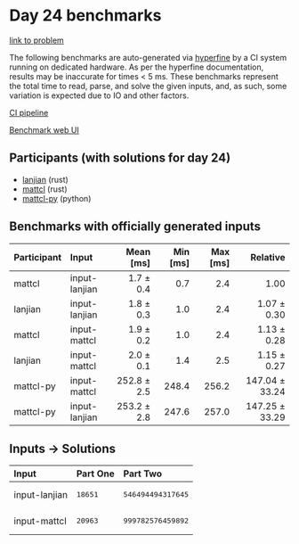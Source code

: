 # Day 24 benchmarks

[link to problem](https://adventofcode.com/2023/day/24)

The following benchmarks are auto-generated via
[hyperfine](https://github.com/sharkdp/hyperfine) by a CI system running on
dedicated hardware. As per the hyperfine documentation, results may be
inaccurate for times < 5 ms. These benchmarks represent the total time to read,
parse, and solve the given inputs, and, as such, some variation is expected due
to IO and other factors.

[CI pipeline](http://ci.papercode.net:8080/teams/main/pipelines/aoc2023)

[Benchmark web UI](https://aoc.ancalagon.black)


## Participants (with solutions for day 24)

- [lanjian](https://github.com/lanjian/aoc-2023) (rust)
- [mattcl](https://github.com/mattcl/aoc2023) (rust)
- [mattcl-py](https://github.com/mattcl/aoc2023-py) (python)


## Benchmarks with officially generated inputs

| Participant | Input | Mean [ms] | Min [ms] | Max [ms] | Relative |
|:---|:---|---:|---:|---:|---:|
| mattcl | input-lanjian | 1.7 ± 0.4 | 0.7 | 2.4 | 1.00 |
| lanjian | input-lanjian | 1.8 ± 0.3 | 1.0 | 2.4 | 1.07 ± 0.30 |
| mattcl | input-mattcl | 1.9 ± 0.2 | 1.0 | 2.4 | 1.13 ± 0.28 |
| lanjian | input-mattcl | 2.0 ± 0.1 | 1.4 | 2.5 | 1.15 ± 0.27 |
| mattcl-py | input-mattcl | 252.8 ± 2.5 | 248.4 | 256.2 | 147.04 ± 33.24 |
| mattcl-py | input-lanjian | 253.2 ± 2.8 | 247.6 | 257.0 | 147.25 ± 33.29 |


## Inputs -> Solutions

| Input | Part One | Part Two |
|:---|:---|:---|
|input-lanjian|<pre>18651</pre>|<pre>546494494317645</pre>|
|input-mattcl|<pre>20963</pre>|<pre>999782576459892</pre>|